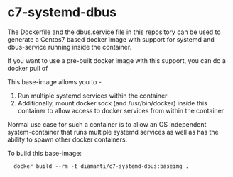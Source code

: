 # c7-systemd-dbus

The Dockerfile and the dbus.service file in this repository can be used to generate a Centos7 based docker image with support for systemd and dbus-service running inside the container.

If you want to use a pre-built docker image with this support, you can do a docker pull of <TBD>

This base-image allows you to -   
1. Run multiple systemd services within the container  
2. Additionally, mount docker.sock (and /usr/bin/docker) inside this container to allow access to docker services from within the container  

Normal use case for such a container is to allow an OS independent system-container that runs multiple systemd services as well as has the ability to spawn other docker containers.  

To build this base-image:  
```
  docker build --rm -t diamanti/c7-systemd-dbus:baseimg .
